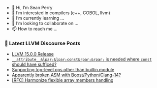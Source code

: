 - 👋 Hi, I’m Sean Perry
- 👀 I’m interested in compilers (c++, COBOL, llvm)
- 🌱 I’m currently learning ...
- 💞️ I’m looking to collaborate on ...
- 📫 How to reach me ...

<!---
s66perry/s66perry is a ✨ special ✨ repository because its `README.md` (this file) appears on your GitHub profile.
You can click the Preview link to take a look at your changes.
--->
### 📕 Latest LLVM Discourse Posts

<!-- DISCOURSE-LLVM:START -->
- [LLVM 15.0.0 Release](https://discourse.llvm.org/t/llvm-15-0-0-release/65099#post_8)
- [`__attribute__&lpar;&lpar;const&rpar;&rpar;` is needed where `const` should have sufficed?](https://discourse.llvm.org/t/attribute-const-is-needed-where-const-should-have-sufficed/65308#post_14)
- [Supporting top-level ops other than builtin.module](https://discourse.llvm.org/t/supporting-top-level-ops-other-than-builtin-module/65224#post_18)
- [Apparently broken ASM with Boost/Python/Clang-14?](https://discourse.llvm.org/t/apparently-broken-asm-with-boost-python-clang-14/65276#post_2)
- [[RFC] Harmonize flexible array members handling](https://discourse.llvm.org/t/rfc-harmonize-flexible-array-members-handling/65001#post_15)
<!-- DISCOURSE-LLVM:END -->
